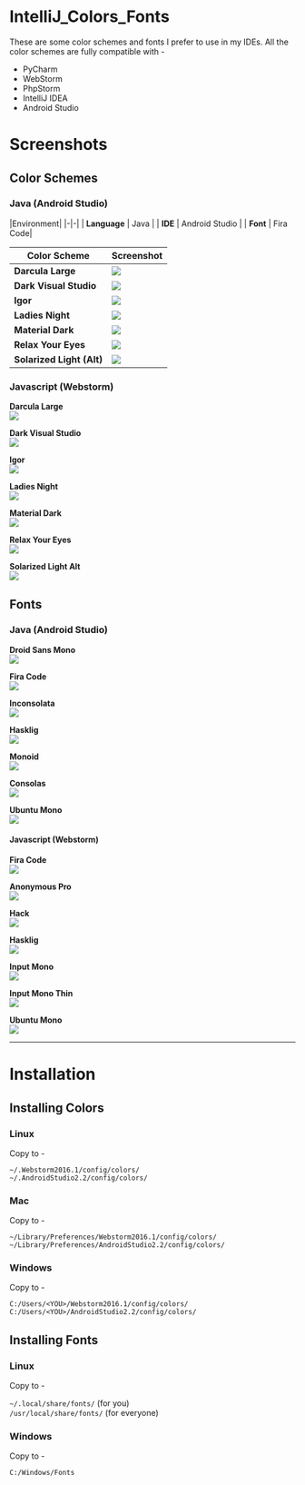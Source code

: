 # IntelliJ_Colors_Fonts

These are some color schemes and fonts I prefer to use in my IDEs. All the color schemes are fully compatible with -
* PyCharm  
* WebStorm  
* PhpStorm  
* IntelliJ IDEA  
* Android Studio  

# Screenshots




## Color Schemes

### Java (Android Studio)
|Environment|
|-|-|
| **Language** | Java |
| **IDE** | Android Studio |
| **Font** | Fira Code|



| Color Scheme | Screenshot |
|--------------|------------|
|**Darcula Large**| ![](Screenshots/JavaColors/DarculaLarge.png)|
|**Dark Visual Studio**| ![](Screenshots/JavaColors/DarkVisualStudio.png)|
|**Igor**| ![](Screenshots/JavaColors/Igor.png)|
|**Ladies Night**| ![](Screenshots/JavaColors/LadiesNight.png)|
|**Material Dark**| ![](Screenshots/JavaColors/MaterialDark.png)|
|**Relax Your Eyes**| ![](Screenshots/JavaColors/RelaxYourEyes.png)|
|**Solarized Light (Alt)**| ![](Screenshots/JavaColors/SolarizedLightAlt.png)|


### Javascript (Webstorm)  

**Darcula Large**  
![](Screenshots/JSColors/DarculaLarge.png)

**Dark Visual Studio**  
![](Screenshots/JSColors/VisualStudioDark.png)

**Igor**  
![](Screenshots/JSColors/Igor.png)

**Ladies Night**  
![](Screenshots/JSColors/LadiesNight.png)

**Material Dark**  
![](Screenshots/JSColors/MaterialDark.png)

**Relax Your Eyes**  
![](Screenshots/JSColors/RelaxYourEyes.png)

**Solarized Light Alt**  
![](Screenshots/JSColors/SolarizedLightAlt.png)

## Fonts

### Java (Android Studio)

**Droid Sans Mono**  
![](Screenshots/JavaFonts/DroidSansMono.png)

**Fira Code**  
![](Screenshots/JavaFonts/FiraCode.png)

**Inconsolata**  
![](Screenshots/JavaFonts/Inconsolata.png)

**Hasklig**  
![](Screenshots/JavaFonts/HaskLig.png)

**Monoid**  
![](Screenshots/JavaFonts/Monoid.png)

**Consolas**  
![](Screenshots/JavaFonts/Consolas.png)

**Ubuntu Mono**  
![](Screenshots/JavaFonts/UbuntuMono.png)

#### Javascript (Webstorm)

**Fira Code**  
![](Screenshots/JSFonts/FiraCode.png)

**Anonymous Pro**  
![](Screenshots/JSFonts/AnonymousPro.png)

**Hack**  
![](Screenshots/JSFonts/Hack.png)

**Hasklig**  
![](Screenshots/JSFonts/Hasklig.png)

**Input Mono**  
![](Screenshots/JSFonts/InputMono.png)

**Input Mono Thin**  
![](Screenshots/JSFonts/InputMonoThin.png)

**Ubuntu Mono**  
![](Screenshots/JSFonts/UbuntuMono.png)

---

# Installation
## Installing Colors

### Linux
Copy to -

`~/.Webstorm2016.1/config/colors/`  
`~/.AndroidStudio2.2/config/colors/`  


### Mac
Copy to -

`~/Library/Preferences/Webstorm2016.1/config/colors/`  
`~/Library/Preferences/AndroidStudio2.2/config/colors/`  

### Windows
Copy to -

`C:/Users/<YOU>/Webstorm2016.1/config/colors/`  
`C:/Users/<YOU>/AndroidStudio2.2/config/colors/`  

## Installing Fonts

### Linux
Copy to -

`~/.local/share/fonts/`  (for you)  
`/usr/local/share/fonts/`  (for everyone)   

### Windows
Copy to -

`C:/Windows/Fonts`  
